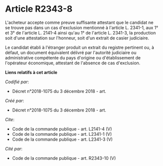 # Article R2343-8

L'acheteur accepte comme preuve suffisante attestant que le candidat ne se trouve pas dans un cas d'exclusion mentionné à
l'article L. 2341-1, aux 1° et 3° de l'article L. 2141-4 ainsi qu'au 1° de l'article L. 2341-3, la production soit d'une
attestation sur l'honneur, soit d'un extrait de casier judiciaire. 

Le candidat établi à l'étranger produit un extrait du registre pertinent ou, à défaut, un document équivalent délivré par
l'autorité judiciaire ou administrative compétente du pays d'origine ou d'établissement de l'opérateur économique, attestant
de l'absence de cas d'exclusion.

**Liens relatifs à cet article**

_Codifié par_:

  - Décret n°2018-1075 du 3 décembre 2018 - art.

_Créé par_:

  - Décret n°2018-1075 du 3 décembre 2018 - art.

_Cite_:

  - Code de la commande publique - art. L2141-4 (V)
  - Code de la commande publique - art. L2341-1 (V)
  - Code de la commande publique - art. L2341-3 (V)

_Cité par_:

  - Code de la commande publique - art. R2343-10 (V)

